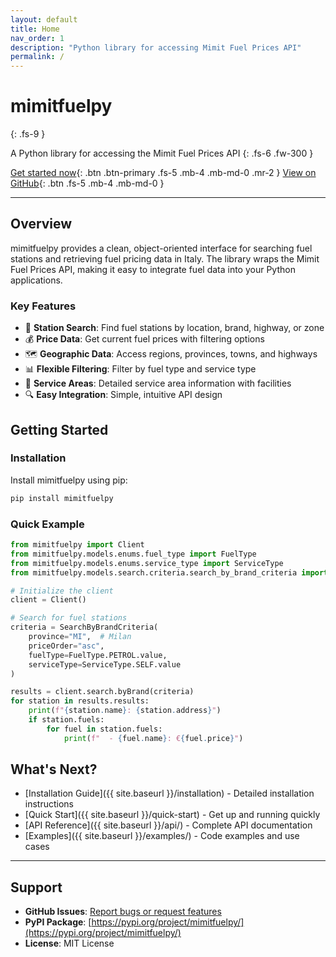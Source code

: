 ```yaml
---
layout: default
title: Home
nav_order: 1
description: "Python library for accessing Mimit Fuel Prices API"
permalink: /
---
```


# mimitfuelpy
{: .fs-9 }

A Python library for accessing the Mimit Fuel Prices API
{: .fs-6 .fw-300 }

[Get started now](#getting-started){: .btn .btn-primary .fs-5 .mb-4 .mb-md-0 .mr-2 } [View on GitHub](https://github.com/fpetranzan/mimitFuelPy){: .btn .fs-5 .mb-4 .mb-md-0 }

---

## Overview

mimitfuelpy provides a clean, object-oriented interface for searching fuel stations and retrieving fuel pricing data in Italy. The library wraps the Mimit Fuel Prices API, making it easy to integrate fuel data into your Python applications.

### Key Features

- 🚗 **Station Search**: Find fuel stations by location, brand, highway, or zone
- 💰 **Price Data**: Get current fuel prices with filtering options
- 🗺️ **Geographic Data**: Access regions, provinces, towns, and highways
- 📊 **Flexible Filtering**: Filter by fuel type and service type
- 🏢 **Service Areas**: Detailed service area information with facilities
- 🔍 **Easy Integration**: Simple, intuitive API design

## Getting Started

### Installation

Install mimitfuelpy using pip:

```bash
pip install mimitfuelpy
```

### Quick Example

```python
from mimitfuelpy import Client
from mimitfuelpy.models.enums.fuel_type import FuelType
from mimitfuelpy.models.enums.service_type import ServiceType
from mimitfuelpy.models.search.criteria.search_by_brand_criteria import SearchByBrandCriteria

# Initialize the client
client = Client()

# Search for fuel stations
criteria = SearchByBrandCriteria(
    province="MI",  # Milan
    priceOrder="asc",
    fuelType=FuelType.PETROL.value,
    serviceType=ServiceType.SELF.value
)

results = client.search.byBrand(criteria)
for station in results.results:
    print(f"{station.name}: {station.address}")
    if station.fuels:
        for fuel in station.fuels:
            print(f"  - {fuel.name}: €{fuel.price}")
```

## What's Next?

- [Installation Guide]({{ site.baseurl }}/installation) - Detailed installation instructions
- [Quick Start]({{ site.baseurl }}/quick-start) - Get up and running quickly  
- [API Reference]({{ site.baseurl }}/api/) - Complete API documentation
- [Examples]({{ site.baseurl }}/examples/) - Code examples and use cases

---

## Support

- **GitHub Issues**: [Report bugs or request features](https://github.com/fpetranzan/mimitFuelPy/issues)
- **PyPI Package**: [https://pypi.org/project/mimitfuelpy/](https://pypi.org/project/mimitfuelpy/)
- **License**: MIT License